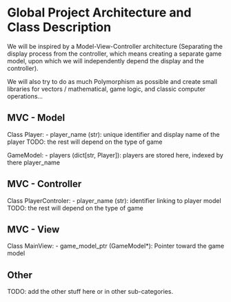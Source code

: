 # Global Project Architecture and Class Description

We will be inspired by a Model-View-Controller architecture (Separating the display process from the controller, which means creating a separate game model, upon which we will independently depend the display and the controller).

We will also try to do as much Polymorphism as possible and create small libraries for vectors / mathematical, game logic, and classic computer operations...

## MVC - Model

Class Player:
    - player_name (str): unique identifier and display name of the player
    TODO: the rest will depend on the type of game

GameModel:
    - players (dict[str, Player]): players are stored here, indexed by there player_name


## MVC - Controller

Class PlayerControler:
    - player_name (str): identifier linking to player model
    TODO: the rest will depend on the type of game


## MVC - View

Class MainView:
    - game_model_ptr (GameModel*): Pointer toward the game model


## Other

TODO: add the other stuff here or in other sub-categories.


